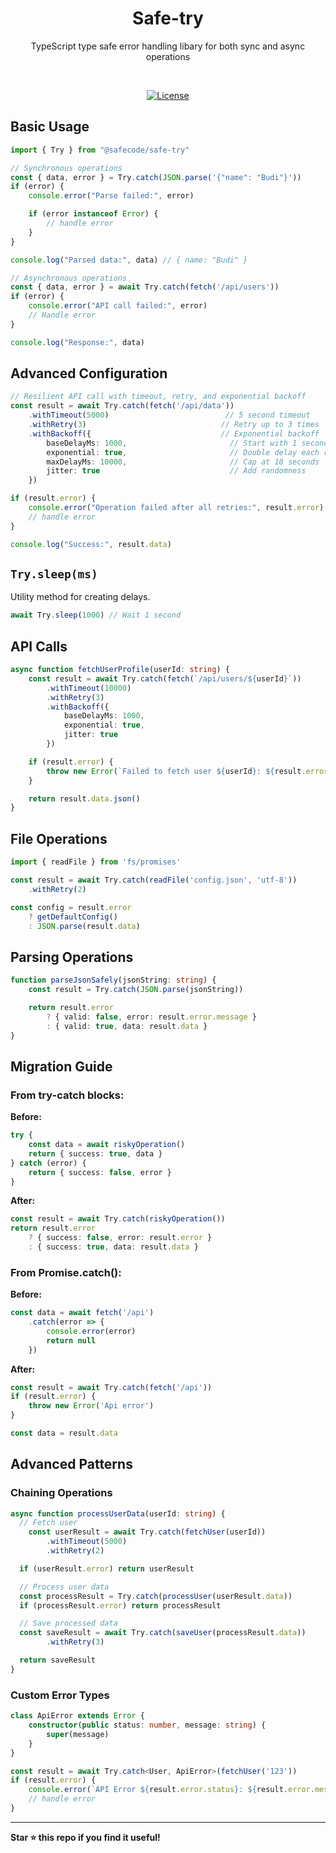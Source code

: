 <p align="center">
  <h1 align="center">Safe-try</h1>
  <p align="center">
    TypeScript type safe error handling libary for both sync and async operations
  </p>
</p>
<br/>

<p align="center">
<a href="https://opensource.org/licenses/MIT" rel="nofollow"><img src="https://img.shields.io/github/license/irfantrue/safe-try" alt="License"></a>
</p>

## Basic Usage

```typescript
import { Try } from "@safecode/safe-try"

// Synchronous operations
const { data, error } = Try.catch(JSON.parse('{"name": "Budi"}'))
if (error) {
    console.error("Parse failed:", error)

    if (error instanceof Error) {
        // handle error
    }
}

console.log("Parsed data:", data) // { name: "Budi" }

// Asynchronous operations
const { data, error } = await Try.catch(fetch('/api/users'))
if (error) {
    console.error("API call failed:", error)
    // Handle error
}

console.log("Response:", data)
```

## Advanced Configuration

```typescript
// Resilient API call with timeout, retry, and exponential backoff
const result = await Try.catch(fetch('/api/data'))
    .withTimeout(5000)                          // 5 second timeout
    .withRetry(3)                              // Retry up to 3 times
    .withBackoff({                             // Exponential backoff
        baseDelayMs: 1000,                       // Start with 1 second
        exponential: true,                       // Double delay each retry
        maxDelayMs: 10000,                       // Cap at 10 seconds
        jitter: true                             // Add randomness
    })

if (result.error) {
    console.error("Operation failed after all retries:", result.error)
    // handle error
}

console.log("Success:", result.data)
```

## `Try.sleep(ms)`

Utility method for creating delays.

```typescript
await Try.sleep(1000) // Wait 1 second
```

## API Calls

```typescript
async function fetchUserProfile(userId: string) {
    const result = await Try.catch(fetch(`/api/users/${userId}`))
        .withTimeout(10000)
        .withRetry(3)
        .withBackoff({
            baseDelayMs: 1000,
            exponential: true,
            jitter: true
        })

    if (result.error) {
        throw new Error(`Failed to fetch user ${userId}: ${result.error.message}`)
    }

    return result.data.json()
}
```

## File Operations

```typescript
import { readFile } from 'fs/promises'

const result = await Try.catch(readFile('config.json', 'utf-8'))
    .withRetry(2)

const config = result.error
    ? getDefaultConfig()
    : JSON.parse(result.data)
```

## Parsing Operations

```typescript
function parseJsonSafely(jsonString: string) {
    const result = Try.catch(JSON.parse(jsonString))

    return result.error
        ? { valid: false, error: result.error.message }
        : { valid: true, data: result.data }
}
```

## Migration Guide

### From try-catch blocks:

**Before:**
```typescript
try {
    const data = await riskyOperation()
    return { success: true, data }
} catch (error) {
    return { success: false, error }
}
```

**After:**
```typescript
const result = await Try.catch(riskyOperation())
return result.error
    ? { success: false, error: result.error }
    : { success: true, data: result.data }
```

### From Promise.catch():

**Before:**
```typescript
const data = await fetch('/api')
    .catch(error => {
        console.error(error)
        return null
    })
```

**After:**
```typescript
const result = await Try.catch(fetch('/api'))
if (result.error) {
    throw new Error('Api error')
}

const data = result.data
```

## Advanced Patterns

### Chaining Operations

```typescript
async function processUserData(userId: string) {
  // Fetch user
    const userResult = await Try.catch(fetchUser(userId))
        .withTimeout(5000)
        .withRetry(2)

  if (userResult.error) return userResult

  // Process user data
  const processResult = Try.catch(processUser(userResult.data))
  if (processResult.error) return processResult

  // Save processed data
  const saveResult = await Try.catch(saveUser(processResult.data))
        .withRetry(3)

  return saveResult
}
```

### Custom Error Types

```typescript
class ApiError extends Error {
    constructor(public status: number, message: string) {
        super(message)
    }
}

const result = await Try.catch<User, ApiError>(fetchUser('123'))
if (result.error) {
    console.error(`API Error ${result.error.status}: ${result.error.message}`)
    // handle error
}
```

---

**Star ⭐ this repo if you find it useful!**
